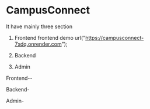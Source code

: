 # CampusConnect

It have mainly three section 

1. Frontend
      frontend demo url("https://campusconnect-7xdq.onrender.com");

2. Backend

3. Admin

  Frontend--
    



  

  Backend-





  Admin-